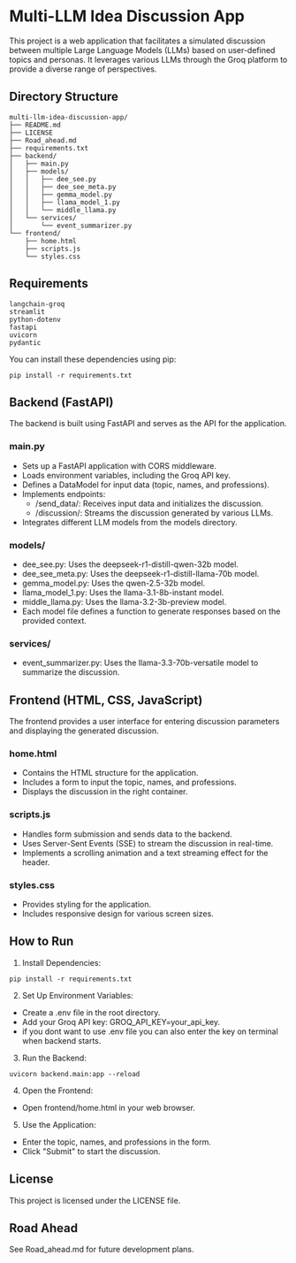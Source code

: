# Multi-LLM Idea Discussion App

This project is a web application that facilitates a simulated discussion between multiple Large Language Models (LLMs) based on user-defined topics and personas. It leverages various LLMs through the Groq platform to provide a diverse range of perspectives.

## Directory Structure
```
multi-llm-idea-discussion-app/
├── README.md
├── LICENSE
├── Road_ahead.md
├── requirements.txt
├── backend/
│   ├── main.py
│   ├── models/
│   │   ├── dee_see.py
│   │   ├── dee_see_meta.py
│   │   ├── gemma_model.py
│   │   ├── llama_model_1.py
│   │   └── middle_llama.py
│   └── services/
│       └── event_summarizer.py
└── frontend/
    ├── home.html
    ├── scripts.js
    └── styles.css
```
## Requirements
```
langchain-groq
streamlit
python-dotenv
fastapi
uvicorn
pydantic
```
You can install these dependencies using pip:
```
pip install -r requirements.txt
```
## Backend (FastAPI)

The backend is built using FastAPI and serves as the API for the application.

### main.py

- Sets up a FastAPI application with CORS middleware.
- Loads environment variables, including the Groq API key.
- Defines a DataModel for input data (topic, names, and professions).
- Implements endpoints:
    - /send_data/: Receives input data and initializes the discussion.
    - /discussion/: Streams the discussion generated by various LLMs.
- Integrates different LLM models from the models directory.

### models/

- dee_see.py: Uses the deepseek-r1-distill-qwen-32b model.
- dee_see_meta.py: Uses the deepseek-r1-distill-llama-70b model.
- gemma_model.py: Uses the qwen-2.5-32b model.
- llama_model_1.py: Uses the llama-3.1-8b-instant model.
- middle_llama.py: Uses the llama-3.2-3b-preview model.
- Each model file defines a function to generate responses based on the provided context.

### services/

- event_summarizer.py: Uses the llama-3.3-70b-versatile model to summarize the discussion.

## Frontend (HTML, CSS, JavaScript)

The frontend provides a user interface for entering discussion parameters and displaying the generated discussion.

### home.html

- Contains the HTML structure for the application.
- Includes a form to input the topic, names, and professions.
- Displays the discussion in the right container.

### scripts.js

- Handles form submission and sends data to the backend.
- Uses Server-Sent Events (SSE) to stream the discussion in real-time.
- Implements a scrolling animation and a text streaming effect for the header.

### styles.css

- Provides styling for the application.
- Includes responsive design for various screen sizes.

## How to Run

1. Install Dependencies:
```
pip install -r requirements.txt
```
2. Set Up Environment Variables:

- Create a .env file in the root directory.
- Add your Groq API key: GROQ_API_KEY=your_api_key.
- if you dont want to use .env file you can also enter the key on terminal when backend starts.

3. Run the Backend:
```
uvicorn backend.main:app --reload
```
4. Open the Frontend:

- Open frontend/home.html in your web browser.

5. Use the Application:

- Enter the topic, names, and professions in the form.
- Click "Submit" to start the discussion.

## License

This project is licensed under the LICENSE file.

## Road Ahead

See Road_ahead.md for future development plans.
